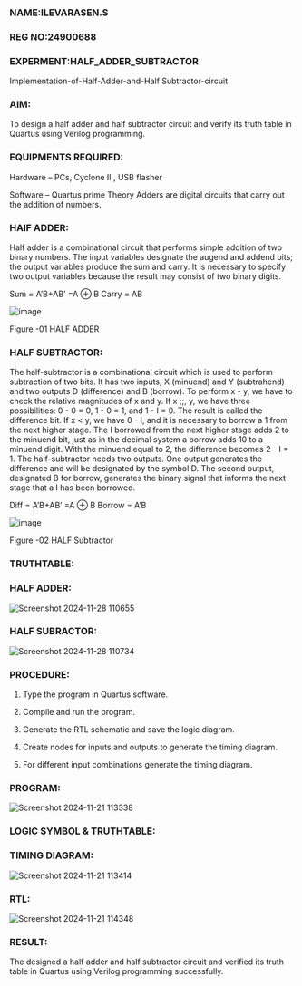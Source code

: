 ### NAME:ILEVARASEN.S
### REG NO:24900688
### EXPERMENT:HALF_ADDER_SUBTRACTOR

Implementation-of-Half-Adder-and-Half Subtractor-circuit

### AIM:

To design a half adder and half subtractor circuit and verify its truth table in Quartus using Verilog programming.

### EQUIPMENTS REQUIRED:

Hardware – PCs, Cyclone II , USB flasher 

Software – Quartus prime Theory Adders are digital circuits that carry out the addition of numbers.

### HAIF ADDER:

Half adder is a combinational circuit that performs simple addition of two binary numbers. The input variables designate the augend and addend bits; the output variables produce the sum and carry. It is necessary to specify two output variables because the result may consist of two binary digits.

Sum = A’B+AB’ =A ⊕ B Carry = AB

![image](https://github.com/naavaneetha/HALF_ADDER_SUBTRACTOR/assets/154305477/bd4a0b2c-cdbc-4184-ab08-81578f121e1f)

Figure -01 HALF ADDER

### HALF SUBTRACTOR:

The half-subtractor is a combinational circuit which is used to perform subtraction of two bits. It has two inputs, X (minuend) and Y (subtrahend) and two outputs D (difference) and B (borrow). To perform x - y, we have to check the relative magnitudes of x and y. If x ;;, y, we have three possibilities: 0 - 0 = 0, 1 - 0 = 1, and 1 - I = 0. The result is called the difference bit. If x < y, we have 0 - I, and it is necessary to borrow a 1 from the next higher stage. The I borrowed from the next higher stage adds 2 to the minuend bit, just as in the decimal system a borrow adds 10 to a minuend digit. With the minuend equal to 2, the difference becomes 2 - I = 1. The half-subtractor needs two outputs. One output generates the difference and will be designated by the symbol D. The second output, designated B for borrow, generates the binary signal that informs the next stage that a I has been borrowed. 

Diff = A’B+AB’ =A ⊕ B
Borrow = A’B

 ![image](https://github.com/naavaneetha/HALF_ADDER_SUBTRACTOR/assets/154305477/d76b099c-513f-4e7c-843a-e2fd028a531a)

Figure -02 HALF Subtractor

### TRUTHTABLE:
### HALF ADDER:
![Screenshot 2024-11-28 110655](https://github.com/user-attachments/assets/3411f270-5919-4fc8-a346-50f55332863f)



### HALF SUBRACTOR:

![Screenshot 2024-11-28 110734](https://github.com/user-attachments/assets/0b94131f-214b-4908-97da-d5f5ac19bd5e)

### PROCEDURE:

1.	Type the program in Quartus software.

2.	Compile and run the program.

3.	Generate the RTL schematic and save the logic diagram.

4.	Create nodes for inputs and outputs to generate the timing diagram.

5.	For different input combinations generate the timing diagram.


### PROGRAM:


![Screenshot 2024-11-21 113338](https://github.com/user-attachments/assets/1bc5209d-d38a-4c15-a9c1-3a55888ce709)

### LOGIC SYMBOL & TRUTHTABLE:

### TIMING DIAGRAM:
![Screenshot 2024-11-21 113414](https://github.com/user-attachments/assets/5413188a-fa38-4ba6-9ae5-238c3dd567a8)

### RTL:
![Screenshot 2024-11-21 114348](https://github.com/user-attachments/assets/9163f4e7-ca4e-48ff-85dd-9949faa57284)

### RESULT:
The designed a half adder and half subtractor circuit and verified its truth table in Quartus using Verilog programming successfully.

